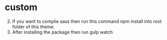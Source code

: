 # custom
2. If you want to complie sass then run this command 
     npm install 
   into root folder of this theme.
3. After installing the package then run 
     gulp watch
